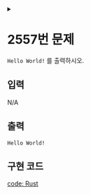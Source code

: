 <link rel="stylesheet" type="text/css" href="/css/header.css">
<link rel="stylesheet" type="text/css" href="/css/bootstrap/5.3.0-alpha1/bootstrap.css">
<div class="sticky-top bg-white pt-1 pb-2" id="header-div-max"></div>
<details id="display-none"><summary></summary>
  <script src="/js/header.js" defer="defer"></script>
  <script src="/js/table/numbering.js" defer="defer"></script>
  <script src="/js/bootstrap/5.3.0-alpha1/bootstrap.bundle.js" defer="defer"></script>
</details>

# 2557번 문제

`Hello World!` 를 출력하시오.

## 입력

N/A

## 출력

`Hello World!`

## 구현 코드

[code: Rust](https://github.com/max-jayee/rust-language/blob/main/acmicpc/p2557/src/main.rs "https://github.com/max-jayee/rust-language/blob/main/acmicpc/p2557/src/main.rs")

